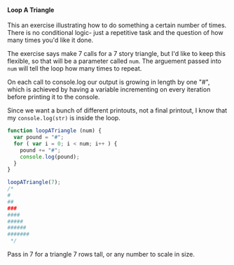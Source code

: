 #### Loop A Triangle   
This an exercise illustrating how to do something a certain number of times. There is no conditional logic- just a repetitive task and the question of how many times you'd like it done.  

The exercise says make 7 calls for a 7 story triangle, but I'd like to keep this flexible, so that will be a parameter called `num`. The arguement passed into `num` will tell the loop how many times to repeat.  

On each call to console.log our output is growing in length by one "#", which is achieved by having a variable incrementing on every iteration before printing it to the console.   

Since we want a bunch of different printouts, not a final printout, I know that my `console.log(str)` is inside the loop.   

```js
function loopATriangle (num) {
  var pound = "#";
  for ( var i = 0; i < num; i++ ) {
    pound += "#";
    console.log(pound);
  }
}

loopATriangle(7);
/* 
#
##
###
####
#####
######
#######
 */
```
Pass in 7 for a triangle 7 rows tall, or any number to scale in size.   
